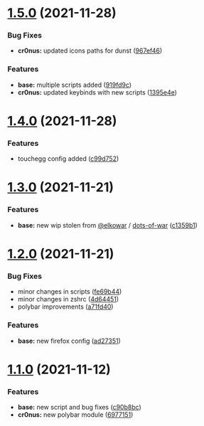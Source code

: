 # [1.5.0](https://github.com/umgbhalla/dotstow/compare/v1.4.0...v1.5.0) (2021-11-28)


### Bug Fixes

* **cr0nus:** updated icons paths for dunst ([967ef46](https://github.com/umgbhalla/dotstow/commit/967ef46e92d380b2df591921e382d165b0ef8e4c))


### Features

* **base:** multiple scripts added ([919fd9c](https://github.com/umgbhalla/dotstow/commit/919fd9c039a0ede42f0152824c4c14f0457f8530))
* **cr0nus:** updated keybinds with new scripts ([1395e4e](https://github.com/umgbhalla/dotstow/commit/1395e4ea854322ed02e7f29b6b5df36b3fd76e96))



# [1.4.0](https://github.com/umgbhalla/dotstow/compare/v1.3.0...v1.4.0) (2021-11-28)


### Features

* touchegg config added ([c99d752](https://github.com/umgbhalla/dotstow/commit/c99d752e7e3924dd03fccf55c8d8c65b35dd142f))



# [1.3.0](https://github.com/umgbhalla/dotstow/compare/v1.2.0...v1.3.0) (2021-11-21)


### Features

* **base:** new wip stolen from [@elkowar](https://github.com/elkowar) / [dots-of-war](https://github.com/elkowar/dots-of-war) ([c1359b1](https://github.com/umgbhalla/dotstow/commit/c1359b1380a7bcc1bb4240e80c56fd72ff507643))



# [1.2.0](https://github.com/umgbhalla/dotstow/compare/v1.1.0...v1.2.0) (2021-11-21)


### Bug Fixes

* minor changes in scripts ([fe69b44](https://github.com/umgbhalla/dotstow/commit/fe69b4489a9101d3b809843657ead1fd324ac81d))
* minor changes in zshrc ([4d64451](https://github.com/umgbhalla/dotstow/commit/4d644510d00b1f09ee10f49e266e1d479ee900e1))
* polybar improvements ([a71fd40](https://github.com/umgbhalla/dotstow/commit/a71fd40efca9d4d1d2ef2ca61572a2fb57e27046))


### Features

* **base:** new firefox config ([ad27351](https://github.com/umgbhalla/dotstow/commit/ad27351b59215e20777fd412fc45501d07b9060c))



# [1.1.0](https://github.com/umgbhalla/dotstow/compare/v1.0.4...v1.1.0) (2021-11-12)


### Features

* **base:** new script and bug fixes ([c90b8bc](https://github.com/umgbhalla/dotstow/commit/c90b8bc7ec5d40ee8c20e4239a98b0354a22d907))
* **cr0nus:** new polybar module ([6977151](https://github.com/umgbhalla/dotstow/commit/69771510c8533e9edc3f32f49e816b099fc01cd8))



